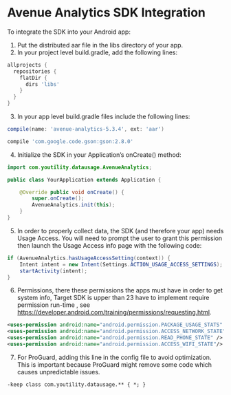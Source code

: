 # Avenue Analytics SDK Integration

To integrate the SDK into your Android app:

1. Put the distributed aar file in the libs directory of your app. 
2. In your project level build.gradle, add the following lines:
 
```groovy
allprojects {
  repositories {
    flatDir {
      dirs 'libs'
    }
  }
}
```

3.  In your app level build.gradle files include the following lines:
```groovy
compile(name: 'avenue-analytics-5.3.4', ext: 'aar')

compile 'com.google.code.gson:gson:2.8.0'
```



4. Initialize the SDK in your Application’s onCreate() method:
```java
import com.youtility.datausage.AvenueAnalytics;

public class YourApplication extends Application {

    @Override public void onCreate() {
        super.onCreate();
        AvenueAnalytics.init(this);
    }
}
```

5. In order to properly collect data, the SDK (and therefore your app) needs Usage Access. You will need to prompt the user to grant this permission then launch the Usage Access info page with the following code:

```java
if (AvenueAnalytics.hasUsageAccessSetting(context)) {
    Intent intent = new Intent(Settings.ACTION_USAGE_ACCESS_SETTINGS);
    startActivity(intent);
}
```

6. Permissions, there these permissions the apps must have in order to get system info, Target SDK is upper than 23 have to implement require permission run-time , see https://developer.android.com/training/permissions/requesting.html. 
``` xml
<uses-permission android:name="android.permission.PACKAGE_USAGE_STATS" />
<uses-permission android:name="android.permission.ACCESS_NETWORK_STATE" />
<uses-permission android:name="android.permission.READ_PHONE_STATE" />
<uses-permission android:name="android.permission.ACCESS_WIFI_STATE"/>
```

7. For ProGuard, adding this line in the config file to avoid optimization. This is important because ProGuard might remove some code which causes unpredictable issues.
```
-keep class com.youtility.datausage.** { *; }
```

